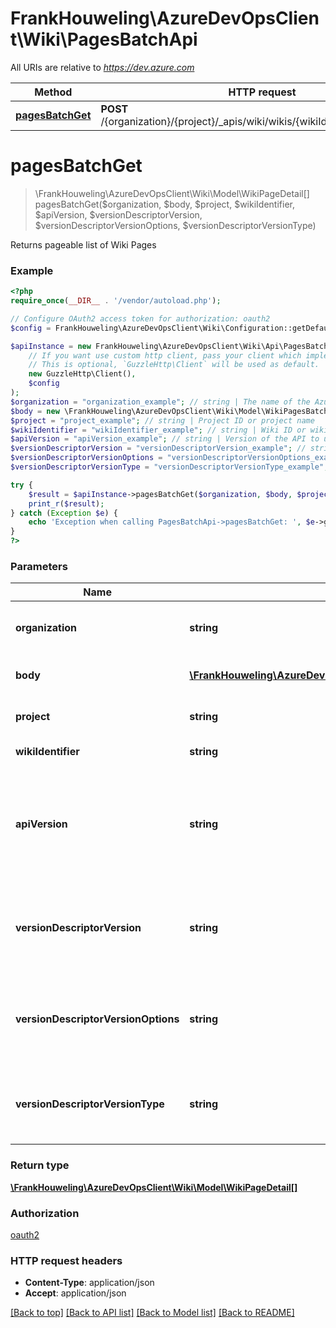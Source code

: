 # FrankHouweling\AzureDevOpsClient\Wiki\PagesBatchApi

All URIs are relative to *https://dev.azure.com*

Method | HTTP request | Description
------------- | ------------- | -------------
[**pagesBatchGet**](PagesBatchApi.md#pagesBatchGet) | **POST** /{organization}/{project}/_apis/wiki/wikis/{wikiIdentifier}/pagesbatch | 


# **pagesBatchGet**
> \FrankHouweling\AzureDevOpsClient\Wiki\Model\WikiPageDetail[] pagesBatchGet($organization, $body, $project, $wikiIdentifier, $apiVersion, $versionDescriptorVersion, $versionDescriptorVersionOptions, $versionDescriptorVersionType)



Returns pageable list of Wiki Pages

### Example
```php
<?php
require_once(__DIR__ . '/vendor/autoload.php');

// Configure OAuth2 access token for authorization: oauth2
$config = FrankHouweling\AzureDevOpsClient\Wiki\Configuration::getDefaultConfiguration()->setAccessToken('YOUR_ACCESS_TOKEN');

$apiInstance = new FrankHouweling\AzureDevOpsClient\Wiki\Api\PagesBatchApi(
    // If you want use custom http client, pass your client which implements `GuzzleHttp\ClientInterface`.
    // This is optional, `GuzzleHttp\Client` will be used as default.
    new GuzzleHttp\Client(),
    $config
);
$organization = "organization_example"; // string | The name of the Azure DevOps organization.
$body = new \FrankHouweling\AzureDevOpsClient\Wiki\Model\WikiPagesBatchRequest(); // \FrankHouweling\AzureDevOpsClient\Wiki\Model\WikiPagesBatchRequest | Wiki batch page request.
$project = "project_example"; // string | Project ID or project name
$wikiIdentifier = "wikiIdentifier_example"; // string | Wiki ID or wiki name.
$apiVersion = "apiVersion_example"; // string | Version of the API to use.  This should be set to '6.0-preview.1' to use this version of the api.
$versionDescriptorVersion = "versionDescriptorVersion_example"; // string | Version string identifier (name of tag/branch, SHA1 of commit)
$versionDescriptorVersionOptions = "versionDescriptorVersionOptions_example"; // string | Version options - Specify additional modifiers to version (e.g Previous)
$versionDescriptorVersionType = "versionDescriptorVersionType_example"; // string | Version type (branch, tag, or commit). Determines how Id is interpreted

try {
    $result = $apiInstance->pagesBatchGet($organization, $body, $project, $wikiIdentifier, $apiVersion, $versionDescriptorVersion, $versionDescriptorVersionOptions, $versionDescriptorVersionType);
    print_r($result);
} catch (Exception $e) {
    echo 'Exception when calling PagesBatchApi->pagesBatchGet: ', $e->getMessage(), PHP_EOL;
}
?>
```

### Parameters

Name | Type | Description  | Notes
------------- | ------------- | ------------- | -------------
 **organization** | **string**| The name of the Azure DevOps organization. |
 **body** | [**\FrankHouweling\AzureDevOpsClient\Wiki\Model\WikiPagesBatchRequest**](../Model/WikiPagesBatchRequest.md)| Wiki batch page request. |
 **project** | **string**| Project ID or project name |
 **wikiIdentifier** | **string**| Wiki ID or wiki name. |
 **apiVersion** | **string**| Version of the API to use.  This should be set to &#39;6.0-preview.1&#39; to use this version of the api. |
 **versionDescriptorVersion** | **string**| Version string identifier (name of tag/branch, SHA1 of commit) | [optional]
 **versionDescriptorVersionOptions** | **string**| Version options - Specify additional modifiers to version (e.g Previous) | [optional]
 **versionDescriptorVersionType** | **string**| Version type (branch, tag, or commit). Determines how Id is interpreted | [optional]

### Return type

[**\FrankHouweling\AzureDevOpsClient\Wiki\Model\WikiPageDetail[]**](../Model/WikiPageDetail.md)

### Authorization

[oauth2](../../README.md#oauth2)

### HTTP request headers

 - **Content-Type**: application/json
 - **Accept**: application/json

[[Back to top]](#) [[Back to API list]](../../README.md#documentation-for-api-endpoints) [[Back to Model list]](../../README.md#documentation-for-models) [[Back to README]](../../README.md)

